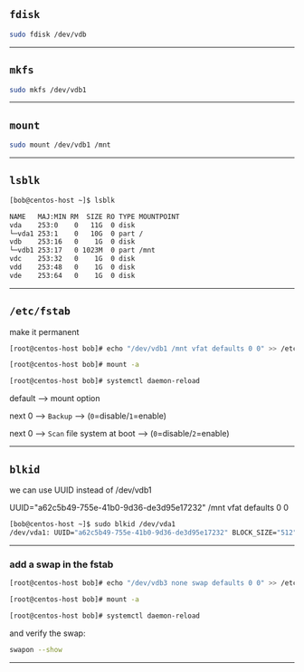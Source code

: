 

## `fdisk`

```bash
sudo fdisk /dev/vdb
```


________________________________________________________________________________________________




## `mkfs`


```bash
sudo mkfs /dev/vdb1
```

________________________________________________________________________________________________





## `mount`

```bash
sudo mount /dev/vdb1 /mnt
```

________________________________________________________________________________________________




## `lsblk`


```bash
[bob@centos-host ~]$ lsblk

NAME   MAJ:MIN RM  SIZE RO TYPE MOUNTPOINT
vda    253:0    0   11G  0 disk 
└─vda1 253:1    0   10G  0 part /
vdb    253:16   0    1G  0 disk 
└─vdb1 253:17   0 1023M  0 part /mnt
vdc    253:32   0    1G  0 disk 
vdd    253:48   0    1G  0 disk 
vde    253:64   0    1G  0 disk 
```

________________________________________________________________________________________________



## `/etc/fstab`

make it permanent

```bash
[root@centos-host bob]# echo "/dev/vdb1 /mnt vfat defaults 0 0" >> /etc/fstab 

[root@centos-host bob]# mount -a

[root@centos-host bob]# systemctl daemon-reload
```

default       -->     mount option

next 0        -->     `Backup` --> (`0`=disable/`1`=enable)

next 0        -->     `Scan` file system at boot --> (`0`=disable/`2`=enable)




________________________________________________________________________________________________



## `blkid`

we can use UUID instead of /dev/vdb1

UUID="a62c5b49-755e-41b0-9d36-de3d95e17232" /mnt vfat defaults 0 0

```bash
[bob@centos-host ~]$ sudo blkid /dev/vda1
/dev/vda1: UUID="a62c5b49-755e-41b0-9d36-de3d95e17232" BLOCK_SIZE="512" TYPE="xfs" PARTUUID="ef431952-01"
```

________________________________________________________________________________________________

### add a swap in the fstab


```bash
[root@centos-host bob]# echo "/dev/vdb3 none swap defaults 0 0" >> /etc/fstab 

[root@centos-host bob]# mount -a

[root@centos-host bob]# systemctl daemon-reload
```

and verify the swap:




```bash
swapon --show
```

________________________________________________________________________________________________
